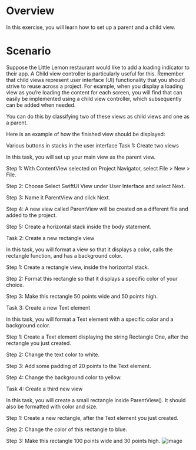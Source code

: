 # Overview 
In this exercise, you will learn how to set up a parent and a child view. 

# Scenario 
Suppose the Little Lemon restaurant would like to add a loading indicator to their app. A Child view controller is particularly useful for this. Remember that child views represent user interface (UI) functionality that you should strive to reuse across a project. For example, when you display a loading view as you’re loading the content for each screen, you will find that can easily be implemented using a child view controller, which subsequently can be added when needed.

You can do this by classifying two of these views as child views and one as a parent.

Here is an example of how the finished view should be displayed:

Various buttons in stacks in the user interface
Task 1: Create two views

In this task, you will set up your main view as the parent view.

Step 1: With ContentView selected on Project Navigator, select File > New > File.

Step 2: Choose Select SwiftUI View under User Interface and select Next.

Step 3: Name it ParentView and click Next. 

Step 4: A new view called ParentView will be created on a different file and added to the project.

Step 5: Create a horizontal stack inside the body statement.

Task 2: Create a new rectangle view 

In this task, you will format a view so that it displays a color, calls the rectangle function, and has a background color.

Step 1: Create a rectangle view, inside the horizontal stack.

Step 2: Format this rectangle so that it displays a specific color of your choice. 

Step 3: Make this rectangle 50 points wide and 50 points high.

Task 3: Create a new Text element 

In this task, you will format a Text element with a specific color and a background color.

Step 1: Create a Text element displaying the string Rectangle One, after the rectangle you just created.

Step 2: Change the text color to white.

Step 3: Add some padding of 20 points to the Text element.

Step 4: Change the background color to yellow.

Task 4: Create a third new view 

In this task, you will create a small rectangle inside ParentView(). It should also be formatted with color and size.

Step 1: Create a new rectangle, after the Text element you just created.

Step 2: Change the color of this rectangle to blue.

Step 3: Make this rectangle 100 points wide and 30 points high. 
![image](https://github.com/hebaomar94/Exercise-Setting-up-parent-and-child-views/assets/97067717/1ee3811d-c4ed-4967-ad2a-bd0368af3721)

